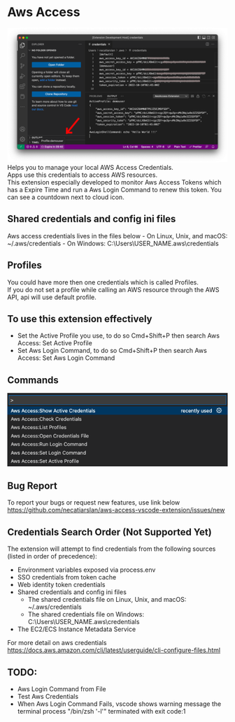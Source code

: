# Aws Access 
![screenshoot](./media/MainScreen.png)
Helps you to manage your local AWS Access Credentials.\
Apps use this credentials to access AWS resources.\
This extension especially developed to monitor Aws Access Tokens which has a Expire Time and run a Aws Login Command to renew this token. You can see a countdown next to cloud icon.

## Shared credentials and config ini files
Aws access credentials lives in the files below
    - On Linux, Unix, and macOS: ~/.aws/credentials
    - On Windows: C:\Users\USER_NAME\.aws\credentials

## Profiles
You could have more then one credentials which is called Profiles.\
If you do not set a profile while calling an AWS resource through the AWS API, api will use default profile.

## To use this extension effectively
- Set the Active Profile you use, to do so Cmd+Shift+P then search Aws Access: Set Active Profile
- Set Aws Login Command, to do so Cmd+Shift+P then search Aws Access: Set Aws Login Command

## Commands
![screenshoot](./media/CommandPalette.png)


## Bug Report
To report your bugs or request new features, use link below\
https://github.com/necatiarslan/aws-access-vscode-extension/issues/new

## Credentials Search Order (Not Supported Yet)
The extension will attempt to find credentials from the following sources (listed in order of precedence):
- Environment variables exposed via process.env
- SSO credentials from token cache
- Web identity token credentials
- Shared credentials and config ini files
    - The shared credentials file on Linux, Unix, and macOS: ~/.aws/credentials
    - The shared credentials file on Windows: C:\Users\USER_NAME\.aws\credentials
- The EC2/ECS Instance Metadata Service

For more detail on aws credentials
https://docs.aws.amazon.com/cli/latest/userguide/cli-configure-files.html

## TODO:
- Aws Login Command from File
- Test Aws Credentials
- When Aws Login Command Fails, vscode shows warning message the terminal process "/bin/zsh '-l'" terminated with exit code:1

